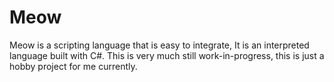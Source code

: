 # Meow
Meow is a scripting language that is easy to integrate, It is an interpreted language built with C#.
This is very much still work-in-progress, this is just a hobby project for me currently.
